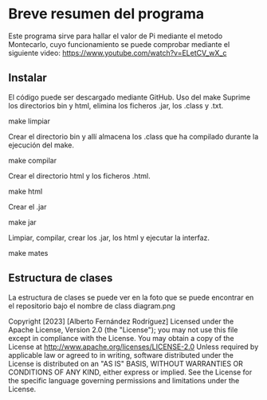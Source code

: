 # Breve resumen del programa

Este programa sirve para hallar el valor de Pi mediante el metodo Montecarlo, cuyo funcionamiento se puede comprobar mediante el siguiente video: https://www.youtube.com/watch?v=ELetCV_wX_c

## Instalar

El código puede ser descargado mediante GitHub. Uso del make Suprime los directorios bin y html, elimina los ficheros .jar, los .class y .txt.

make limpiar

Crear el directorio bin y allí almacena los .class que ha compilado durante la ejecución del make.

make compilar

Crear el directorio html y los ficheros .html.

make html

Crear el .jar

make jar

Limpiar, compilar, crear los .jar, los html y ejecutar la interfaz.

make mates

## Estructura de clases

La estructura de clases se puede ver en la foto que se puede encontrar en el repositorio bajo el nombre de class diagram.png

Copyright [2023] [Alberto Fernández Rodríguez]
Licensed under the Apache License, Version 2.0 (the "License");
you may not use this file except in compliance with the License.
You may obtain a copy of the License at
http://www.apache.org/licenses/LICENSE-2.0
Unless required by applicable law or agreed to in writing,
software distributed under the License is distributed on an
"AS IS" BASIS, WITHOUT WARRANTIES OR CONDITIONS OF ANY KIND,
either express or implied. See the License for the specific
language governing permissions and limitations under the
License.
